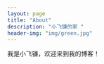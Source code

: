 ```yaml
---
layout: page
title: "About"
description: "小飞镰的家 " 
header-img: "img/green.jpg"
---
```


我是小飞镰，欢迎来到我的博客！





